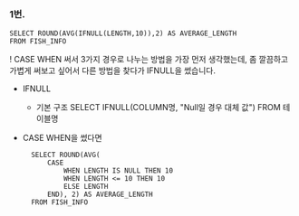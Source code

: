 ### 1번.
```
SELECT ROUND(AVG(IFNULL(LENGTH,10)),2) AS AVERAGE_LENGTH
FROM FISH_INFO
```

! CASE WHEN 써서 3가지 경우로 나누는 방법을 가장 먼저 생각했는데, 좀 깔끔하고 가볍게 써보고 싶어서 다른 방법을 찾다가 IFNULL을 썼습니다. 
- IFNULL
    - 기본 구조
    SELECT IFNULL(COLUMN명, "Null일 경우 대체 값") FROM 테이블명

- CASE WHEN을 썼다면

        SELECT ROUND(AVG(
            CASE
                WHEN LENGTH IS NULL THEN 10
                WHEN LENGTH <= 10 THEN 10
                ELSE LENGTH
            END), 2) AS AVERAGE_LENGTH
        FROM FISH_INFO